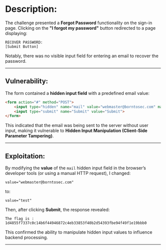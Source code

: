 # **Description:**

The challenge presented a **Forgot Password** functionality on the sign-in page. Clicking on the **"I forgot my password"** button redirected to a page displaying:

```
RECOVER PASSWORD:
[Submit Button]
```

Notably, there was no visible input field for entering an email to recover the password.

---

## **Vulnerability:**

The form contained a **hidden input field** with a predefined email value:

```html
<form action="#" method="POST">
    <input type="hidden" name="mail" value="webmaster@borntosec.com" maxlength="15">
    <input type="submit" name="Submit" value="Submit">
</form>
```

This indicated that the email was being sent to the server without user input, making it vulnerable to **Hidden Input Manipulation (Client-Side Parameter Tampering)**.

---

## **Exploitation:**

By modifying the **value** of the `mail` hidden input field in the browser’s developer tools (or using a manual HTTP request), I changed:

```
value="webmaster@borntosec.com"
```

to:

```
value="test"
```

Then, after clicking **Submit**, the response revealed:

```
The flag is : 1d4855f7337c0c14b6f44946872c4eb33853f40b2d54393fbe94f49f1e19bbb0
```

This confirmed the ability to manipulate hidden input values to influence backend processing.

---
